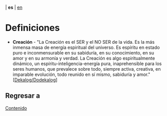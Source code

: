 | **es** | [en](../english/definitions.md)

# Definiciones

<a name="creacion"></a>
- **Creación** - "La Creación es el SER y el NO SER de la vida. Es la más inmensa masa de energía espiritual del universo. Es espíritu en estado puro e inconmensurable en su sabiduría, en su conocimiento, en su amor y en su armonía y verdad. La Creación es algo espiritualmente dinámico, un espíritu-inteligencia-energía pura, inaprehensible para los seres humanos, que prevalece sobre todo, siempre activa, creativa, en imparable evolución, todo reunido en sí mismo, sabiduría y amor." [[Dekalog/Dodekalog](./referencias.md#DD)]


## Regresar a

[Contenido](./contenido.md)
